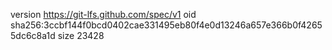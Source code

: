version https://git-lfs.github.com/spec/v1
oid sha256:3ccbf144f0bcd0402cae331495eb80f4e0d13246a657e366b0f42655dc6c8a1d
size 23428
